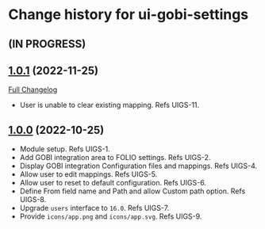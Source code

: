 # Change history for ui-gobi-settings

## (IN PROGRESS)

## [1.0.1](https://github.com/folio-org/ui-gobi-settings/tree/v1.0.1) (2022-11-25)
[Full Changelog](https://github.com/folio-org/ui-gobi-settings/compare/v1.0.0...v1.0.1)

* User is unable to clear existing mapping. Refs UIGS-11.

## [1.0.0](https://github.com/folio-org/ui-gobi-settings/tree/v1.0.0) (2022-10-25)

* Module setup. Refs UIGS-1.
* Add GOBI integration area to FOLIO settings. Refs UIGS-2.
* Display GOBI integration Configuration files and mappings. Refs UIGS-4.
* Allow user to edit mappings. Refs UIGS-5.
* Allow user to reset to default configuration. Refs UIGS-6.
* Define From field name and Path and allow Custom path option. Refs UIGS-8.
* Upgrade `users` interface to `16.0`. Refs UIGS-7.
* Provide `icons/app.png` and `icons/app.svg`. Refs UIGS-9.
